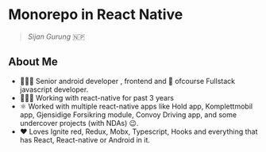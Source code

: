 # Monorepo in React Native
> *Sijan Gurung* 🇳🇵

## About Me

* 🙋🏽‍♂️ Senior android developer , frontend and 🤣 ofcourse Fullstack javascript developer.  
* 👨🏽‍💻 Working with react-native for past 3 years
* ⚛ Worked with multiple react-native apps like Hold app, Komplettmobil app, Gjensidige Forsikring module,  Convoy Driving app, and some undercover projects (with NDAs) 😉.
* ❤️ Loves Ignite red, Redux, Mobx, Typescript, Hooks and everything that has React, React-native or Android in it.